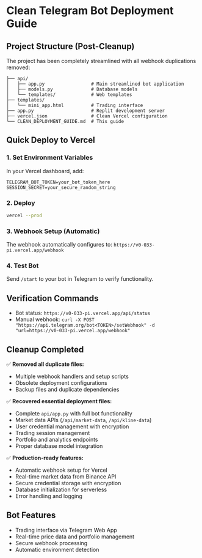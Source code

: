 # Clean Telegram Bot Deployment Guide

## Project Structure (Post-Cleanup)
The project has been completely streamlined with all webhook duplications removed:

```
├── api/
│   ├── app.py                 # Main streamlined bot application
│   ├── models.py              # Database models
│   └── templates/             # Web templates
├── templates/
│   └── mini_app.html          # Trading interface
├── app.py                     # Replit development server
├── vercel.json                # Clean Vercel configuration
└── CLEAN_DEPLOYMENT_GUIDE.md  # This guide
```

## Quick Deploy to Vercel

### 1. Set Environment Variables
In your Vercel dashboard, add:
```
TELEGRAM_BOT_TOKEN=your_bot_token_here
SESSION_SECRET=your_secure_random_string
```

### 2. Deploy
```bash
vercel --prod
```

### 3. Webhook Setup (Automatic)
The webhook automatically configures to: `https://v0-033-pi.vercel.app/webhook`

### 4. Test Bot
Send `/start` to your bot in Telegram to verify functionality.

## Verification Commands
- Bot status: `https://v0-033-pi.vercel.app/api/status`
- Manual webhook: `curl -X POST "https://api.telegram.org/bot<TOKEN>/setWebhook" -d "url=https://v0-033-pi.vercel.app/webhook"`

## Cleanup Completed
✅ **Removed all duplicate files:**
- Multiple webhook handlers and setup scripts
- Obsolete deployment configurations  
- Backup files and duplicate dependencies

✅ **Recovered essential deployment files:**
- Complete `api/app.py` with full bot functionality
- Market data APIs (`/api/market-data`, `/api/kline-data`)
- User credential management with encryption
- Trading session management
- Portfolio and analytics endpoints
- Proper database model integration

✅ **Production-ready features:**
- Automatic webhook setup for Vercel
- Real-time market data from Binance API
- Secure credential storage with encryption
- Database initialization for serverless
- Error handling and logging

## Bot Features
- Trading interface via Telegram Web App
- Real-time price data and portfolio management
- Secure webhook processing
- Automatic environment detection